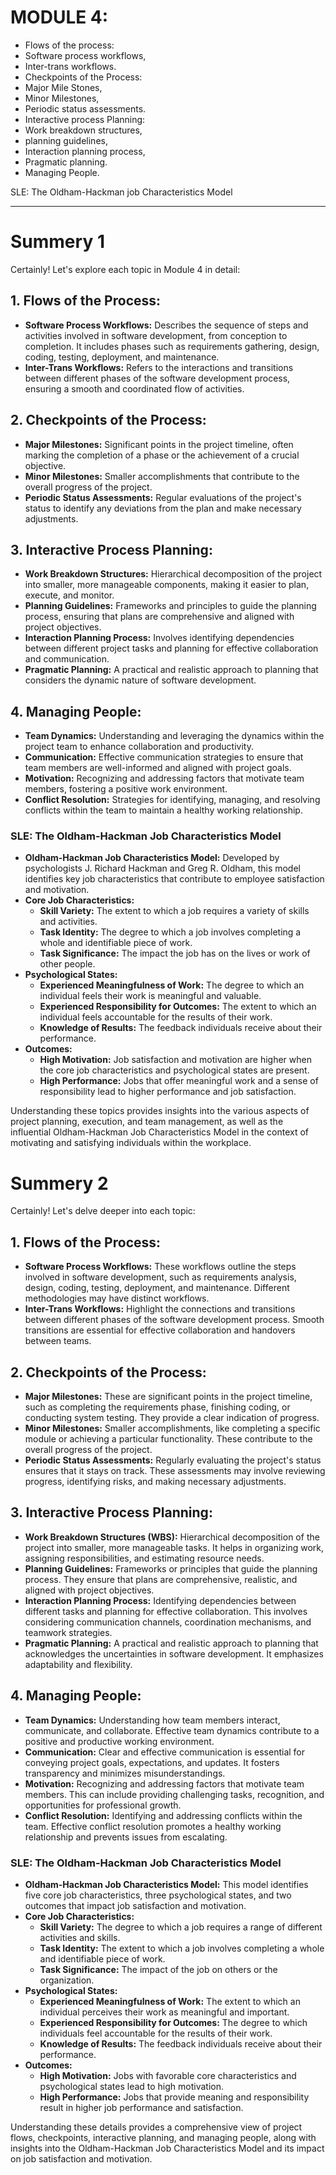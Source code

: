 # MODULE 4:

- Flows of the process:
- Software process workflows,
- Inter-trans workflows.
- Checkpoints of the Process:
- Major Mile Stones,
- Minor Milestones,
- Periodic status assessments.
- Interactive process Planning:
- Work breakdown structures,
- planning guidelines,
- Interaction planning process,
- Pragmatic planning.
- Managing People.

SLE: The Oldham-Hackman job Characteristics Model

---

# Summery 1

Certainly! Let's explore each topic in Module 4 in detail:

## 1. **Flows of the Process:**

- **Software Process Workflows:** Describes the sequence of steps and activities involved in software development, from conception to completion. It includes phases such as requirements gathering, design, coding, testing, deployment, and maintenance.
- **Inter-Trans Workflows:** Refers to the interactions and transitions between different phases of the software development process, ensuring a smooth and coordinated flow of activities.

## 2. **Checkpoints of the Process:**

- **Major Milestones:** Significant points in the project timeline, often marking the completion of a phase or the achievement of a crucial objective.
- **Minor Milestones:** Smaller accomplishments that contribute to the overall progress of the project.
- **Periodic Status Assessments:** Regular evaluations of the project's status to identify any deviations from the plan and make necessary adjustments.

## 3. **Interactive Process Planning:**

- **Work Breakdown Structures:** Hierarchical decomposition of the project into smaller, more manageable components, making it easier to plan, execute, and monitor.
- **Planning Guidelines:** Frameworks and principles to guide the planning process, ensuring that plans are comprehensive and aligned with project objectives.
- **Interaction Planning Process:** Involves identifying dependencies between different project tasks and planning for effective collaboration and communication.
- **Pragmatic Planning:** A practical and realistic approach to planning that considers the dynamic nature of software development.

## 4. **Managing People:**

- **Team Dynamics:** Understanding and leveraging the dynamics within the project team to enhance collaboration and productivity.
- **Communication:** Effective communication strategies to ensure that team members are well-informed and aligned with project goals.
- **Motivation:** Recognizing and addressing factors that motivate team members, fostering a positive work environment.
- **Conflict Resolution:** Strategies for identifying, managing, and resolving conflicts within the team to maintain a healthy working relationship.

### SLE: The Oldham-Hackman Job Characteristics Model

- **Oldham-Hackman Job Characteristics Model:** Developed by psychologists J. Richard Hackman and Greg R. Oldham, this model identifies key job characteristics that contribute to employee satisfaction and motivation.
- **Core Job Characteristics:**
  - **Skill Variety:** The extent to which a job requires a variety of skills and activities.
  - **Task Identity:** The degree to which a job involves completing a whole and identifiable piece of work.
  - **Task Significance:** The impact the job has on the lives or work of other people.
- **Psychological States:**
  - **Experienced Meaningfulness of Work:** The degree to which an individual feels their work is meaningful and valuable.
  - **Experienced Responsibility for Outcomes:** The extent to which an individual feels accountable for the results of their work.
  - **Knowledge of Results:** The feedback individuals receive about their performance.
- **Outcomes:**
  - **High Motivation:** Job satisfaction and motivation are higher when the core job characteristics and psychological states are present.
  - **High Performance:** Jobs that offer meaningful work and a sense of responsibility lead to higher performance and job satisfaction.

Understanding these topics provides insights into the various aspects of project planning, execution, and team management, as well as the influential Oldham-Hackman Job Characteristics Model in the context of motivating and satisfying individuals within the workplace.

# Summery 2

Certainly! Let's delve deeper into each topic:

## 1. **Flows of the Process:**

- **Software Process Workflows:** These workflows outline the steps involved in software development, such as requirements analysis, design, coding, testing, deployment, and maintenance. Different methodologies may have distinct workflows.
- **Inter-Trans Workflows:** Highlight the connections and transitions between different phases of the software development process. Smooth transitions are essential for effective collaboration and handovers between teams.

## 2. **Checkpoints of the Process:**

- **Major Milestones:** These are significant points in the project timeline, such as completing the requirements phase, finishing coding, or conducting system testing. They provide a clear indication of progress.
- **Minor Milestones:** Smaller accomplishments, like completing a specific module or achieving a particular functionality. These contribute to the overall progress of the project.
- **Periodic Status Assessments:** Regularly evaluating the project's status ensures that it stays on track. These assessments may involve reviewing progress, identifying risks, and making necessary adjustments.

## 3. **Interactive Process Planning:**

- **Work Breakdown Structures (WBS):** Hierarchical decomposition of the project into smaller, more manageable tasks. It helps in organizing work, assigning responsibilities, and estimating resource needs.
- **Planning Guidelines:** Frameworks or principles that guide the planning process. They ensure that plans are comprehensive, realistic, and aligned with project objectives.
- **Interaction Planning Process:** Identifying dependencies between different tasks and planning for effective collaboration. This involves considering communication channels, coordination mechanisms, and teamwork strategies.
- **Pragmatic Planning:** A practical and realistic approach to planning that acknowledges the uncertainties in software development. It emphasizes adaptability and flexibility.

## 4. **Managing People:**

- **Team Dynamics:** Understanding how team members interact, communicate, and collaborate. Effective team dynamics contribute to a positive and productive working environment.
- **Communication:** Clear and effective communication is essential for conveying project goals, expectations, and updates. It fosters transparency and minimizes misunderstandings.
- **Motivation:** Recognizing and addressing factors that motivate team members. This can include providing challenging tasks, recognition, and opportunities for professional growth.
- **Conflict Resolution:** Identifying and addressing conflicts within the team. Effective conflict resolution promotes a healthy working relationship and prevents issues from escalating.

### SLE: The Oldham-Hackman Job Characteristics Model

- **Oldham-Hackman Job Characteristics Model:** This model identifies five core job characteristics, three psychological states, and two outcomes that impact job satisfaction and motivation.
- **Core Job Characteristics:**
  - **Skill Variety:** The degree to which a job requires a range of different activities and skills.
  - **Task Identity:** The extent to which a job involves completing a whole and identifiable piece of work.
  - **Task Significance:** The impact of the job on others or the organization.
- **Psychological States:**
  - **Experienced Meaningfulness of Work:** The extent to which an individual perceives their work as meaningful and important.
  - **Experienced Responsibility for Outcomes:** The degree to which individuals feel accountable for the results of their work.
  - **Knowledge of Results:** The feedback individuals receive about their performance.
- **Outcomes:**
  - **High Motivation:** Jobs with favorable core characteristics and psychological states lead to high motivation.
  - **High Performance:** Jobs that provide meaning and responsibility result in higher job performance and satisfaction.

Understanding these details provides a comprehensive view of project flows, checkpoints, interactive planning, and managing people, along with insights into the Oldham-Hackman Job Characteristics Model and its impact on job satisfaction and motivation.
